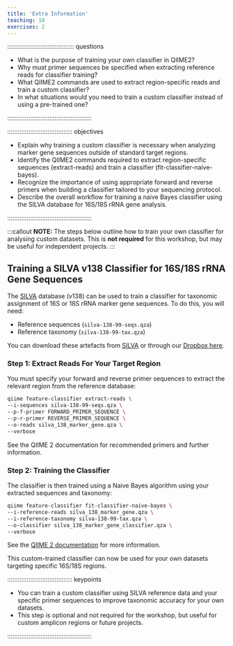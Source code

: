 ```yaml
---
title: 'Extra Information'
teaching: 10
exercises: 2
---
```


:::::::::::::::::::::::::::::::::::::: questions 

- What is the purpose of training your own classifier in QIIME2?
- Why must primer sequences be specified when extracting reference reads for classifier training?
- What QIIME2 commands are used to extract region-specific reads and train a custom classifier?
- In what situations would you need to train a custom classifier instead of using a pre-trained one? 

::::::::::::::::::::::::::::::::::::::::::::::::

::::::::::::::::::::::::::::::::::::: objectives

- Explain why training a custom classifier is necessary when analyzing marker gene sequences outside of standard target regions.
- Identify the QIIME2 commands required to extract region-specific sequences (extract-reads) and train a classifier (fit-classifier-naive-bayes).
- Recognize the importance of using appropriate forward and reverse primers when building a classifier tailored to your sequencing protocol.
- Describe the overall workflow for training a naive Bayes classifier using the SILVA database for 16S/18S rRNA gene analysis.

::::::::::::::::::::::::::::::::::::::::::::::::

:::callout
**NOTE:** The steps below outline how to train your own classifier for analysing custom datasets. This is **not required** for this workshop, but may be useful for independent projects.
:::

## Training a SILVA v138 Classifier for 16S/18S rRNA Gene Sequences
The [SILVA](https://www.arb-silva.de/) database (v138) can be used to train a classifier for taxonomic assignment of 16S or 18S rRNA marker gene sequences. To do this, you will need:

- Reference sequences (`silva-138-99-seqs.qza`)
- Reference taxonomy (`silva-138-99-tax.qza`)

You can download these artefacts from [SILVA](https://www.arb-silva.de/download/archive/) or through our [Dropbox here](https://www.dropbox.com/s/x8ogeefjknimhkx/classifier_files.zip?dl=0). 

### Step 1: Extract Reads For Your Target Region
You must specify your forward and reverse primer sequences to extract the relevant region from the reference database:
```bash
qiime feature-classifier extract-reads \
--i-sequences silva-138-99-seqs.qza \
--p-f-primer FORWARD_PRIMER_SEQUENCE \
--p-r-primer REVERSE_PRIMER_SEQUENCE \
--o-reads silva_138_marker_gene.qza \
--verbose
```
See the QIIME 2 documentation for recommended primers and further information.

### Step 2: Training the Classifier
The classifier is then trained using a Naive Bayes algorithm using your extracted sequences and taxonomy:
```bash
qiime feature-classifier fit-classifier-naive-bayes \
--i-reference-reads silva_138_marker_gene.qza \
--i-reference-taxonomy silva-138-99-tax.qza \
--o-classifier silva_138_marker_gene_classifier.qza \
--verbose
```
See the [QIIME 2 documentation](https://docs.qiime2.org/2023.9/plugins/available/feature-classifier/fit-classifier-naive-bayes/) for more information. 

This custom-trained classifier can now be used for your own datasets targeting specific 16S/18S regions.

::::::::::::::::::::::::::::::::::::: keypoints 

- You can train a custom classifier using SILVA reference data and your specific primer sequences to improve taxonomic accuracy for your own datasets.
- This step is optional and not required for the workshop, but useful for custom amplicon regions or future projects.

::::::::::::::::::::::::::::::::::::::::::::::::

